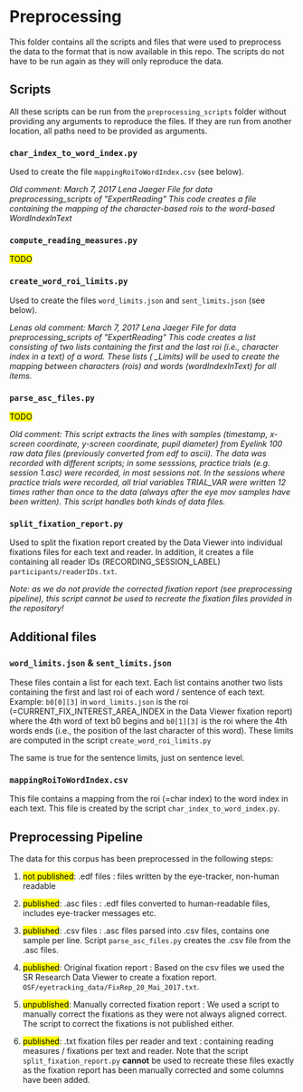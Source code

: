 # Preprocessing

This folder contains all the scripts and files that were used to preprocess the data to the format that is now 
available in this repo. The scripts do not have to be run again as they will only reproduce the data. 

## Scripts

All these scripts can be run from the `preprocessing_scripts` folder without providing any arguments to reproduce the files. 
If they are run from another location, all paths need to be provided as arguments.

### `char_index_to_word_index.py`
Used to create the file `mappingRoiToWordIndex.csv` (see below).

*Old comment: March 7, 2017
Lena Jaeger
File for data preprocessing_scripts of "ExpertReading"
This code creates a file containing the mapping of the character-based rois to the word-based WordIndexInText*

### `compute_reading_measures.py`
<mark>TODO</mark>

### `create_word_roi_limits.py`
Used to create the files `word_limits.json` and `sent_limits.json` (see below).

*Lenas old comment: March 7, 2017 Lena Jaeger File for data preprocessing_scripts of "ExpertReading" This code creates a list consisting of two
lists containing the first and the last roi (i.e., character index in a text) of a word. These lists (
<itemid>_Limits) will be used to create the mapping between characters (rois) and words (wordIndexInText) for all
items.*

### `parse_asc_files.py`
<mark>TODO</mark>

*Old comment: This script extracts the lines with samples (timestamp, x-screen coordinate, y-screen coordinate, pupil diameter)
from Eyelink 100 raw data files (previously converted from edf to ascii).
The data was recorded with different scripts; in some sesssions, practice trials (e.g. session  1.asc) were recorded,
in most sessions not. In the sessions where practice trials were recorded, all trial variables TRIAL_VAR were written
12 times rather than once to the data (always after the eye mov samples have been written).
This script handles both kinds of data files.*

### `split_fixation_report.py`
Used to split the fixation report created by the Data Viewer into individual fixations files for each text and reader. 
In addition, it creates a file containing all reader IDs (RECORDING_SESSION_LABEL) `participants/readerIDs.txt`.

*Note: as we do not provide the corrected fixation report (see preprocessing pipeline), this script cannot be used 
to recreate the fixation files provided in the repository!*

## Additional  files
### `word_limits.json` & `sent_limits.json`

These files contain a list for each text. Each list contains another two lists containing the first and last roi of each word / sentence of each text. Example: `b0[0][3]` in `word_limits.json` is the roi (=CURRENT_FIX_INTEREST_AREA_INDEX in the Data Viewer fixation report) where the 4th word of text b0 begins and
`b0[1][3]` is the roi where the 4th words ends (i.e., the position of the last character of this word). These
limits are computed in the script ``create_word_roi_limits.py``

The same is true for the sentence limits, just on sentence level.

### `mappingRoiToWordIndex.csv`

This file contains a mapping from the roi (=char index) to the word index in each text. This file is created by the script ``char_index_to_word_index.py``.


## Preprocessing Pipeline
The data for this corpus has been preprocessed in the following steps:

1. <mark>not published</mark>: .edf files
: files written by the eye-tracker, non-human readable

2. <mark>published</mark>: .asc files
: .edf files converted to human-readable files, includes eye-tracker messages etc. 

3. <mark>published</mark>: .csv files
: .asc files parsed into .csv files, contains one sample per line. Script ``parse_asc_files.py`` creates the .csv file from the .asc files.

4. <mark>published</mark>: Original fixation report
: Based on the csv files we used the SR Research Data Viewer to create a fixation report. ``OSF/eyetracking_data/FixRep_20_Mai_2017.txt``.


5. <mark>unpublished</mark>: Manually corrected fixation report
: We used a script to manually correct the fixations as they were not always aligned correct. The script to correct the fixations is not published either. 


6. <mark>published</mark>: .txt fixation files per reader and text
: containing reading measures / fixations per text and reader. Note that the script ``split_fixation_report.py`` 
**cannot** be used to recreate these files exactly as the fixation report has been manually corrected and some columns have been added.
